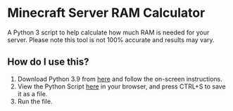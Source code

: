 # Minecraft Server RAM Calculator
A Python 3 script to help calculate how much RAM is needed for your server.
Please note this tool is not 100% accurate and results may vary.

## How do I use this?
1) Download Python 3.9 from [here](https://www.python.org/downloads/) and follow the on-screen instructions.
2) View the Python Script [here](https://raw.githubusercontent.com/alyamr2006/ram-calculator/main/main.py) in your browser, and press CTRL+S to save it as a file.
3) Run the file.
